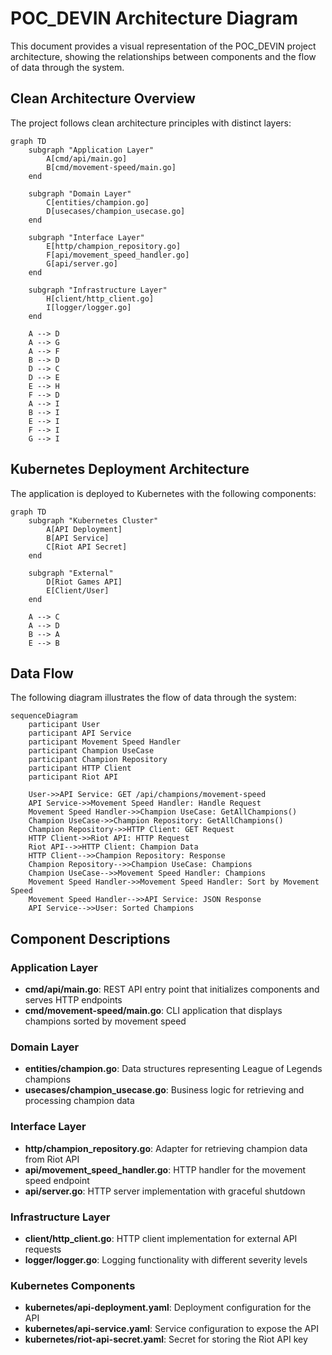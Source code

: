 # POC_DEVIN Architecture Diagram

This document provides a visual representation of the POC_DEVIN project architecture, showing the relationships between components and the flow of data through the system.

## Clean Architecture Overview

The project follows clean architecture principles with distinct layers:

```mermaid
graph TD
    subgraph "Application Layer"
        A[cmd/api/main.go]
        B[cmd/movement-speed/main.go]
    end
    
    subgraph "Domain Layer"
        C[entities/champion.go]
        D[usecases/champion_usecase.go]
    end
    
    subgraph "Interface Layer"
        E[http/champion_repository.go]
        F[api/movement_speed_handler.go]
        G[api/server.go]
    end
    
    subgraph "Infrastructure Layer"
        H[client/http_client.go]
        I[logger/logger.go]
    end
    
    A --> D
    A --> G
    A --> F
    B --> D
    D --> C
    D --> E
    E --> H
    F --> D
    A --> I
    B --> I
    E --> I
    F --> I
    G --> I
```

## Kubernetes Deployment Architecture

The application is deployed to Kubernetes with the following components:

```mermaid
graph TD
    subgraph "Kubernetes Cluster"
        A[API Deployment]
        B[API Service]
        C[Riot API Secret]
    end
    
    subgraph "External"
        D[Riot Games API]
        E[Client/User]
    end
    
    A --> C
    A --> D
    B --> A
    E --> B
```

## Data Flow

The following diagram illustrates the flow of data through the system:

```mermaid
sequenceDiagram
    participant User
    participant API Service
    participant Movement Speed Handler
    participant Champion UseCase
    participant Champion Repository
    participant HTTP Client
    participant Riot API
    
    User->>API Service: GET /api/champions/movement-speed
    API Service->>Movement Speed Handler: Handle Request
    Movement Speed Handler->>Champion UseCase: GetAllChampions()
    Champion UseCase->>Champion Repository: GetAllChampions()
    Champion Repository->>HTTP Client: GET Request
    HTTP Client->>Riot API: HTTP Request
    Riot API-->>HTTP Client: Champion Data
    HTTP Client-->>Champion Repository: Response
    Champion Repository-->>Champion UseCase: Champions
    Champion UseCase-->>Movement Speed Handler: Champions
    Movement Speed Handler->>Movement Speed Handler: Sort by Movement Speed
    Movement Speed Handler-->>API Service: JSON Response
    API Service-->>User: Sorted Champions
```

## Component Descriptions

### Application Layer
- **cmd/api/main.go**: REST API entry point that initializes components and serves HTTP endpoints
- **cmd/movement-speed/main.go**: CLI application that displays champions sorted by movement speed

### Domain Layer
- **entities/champion.go**: Data structures representing League of Legends champions
- **usecases/champion_usecase.go**: Business logic for retrieving and processing champion data

### Interface Layer
- **http/champion_repository.go**: Adapter for retrieving champion data from Riot API
- **api/movement_speed_handler.go**: HTTP handler for the movement speed endpoint
- **api/server.go**: HTTP server implementation with graceful shutdown

### Infrastructure Layer
- **client/http_client.go**: HTTP client implementation for external API requests
- **logger/logger.go**: Logging functionality with different severity levels

### Kubernetes Components
- **kubernetes/api-deployment.yaml**: Deployment configuration for the API
- **kubernetes/api-service.yaml**: Service configuration to expose the API
- **kubernetes/riot-api-secret.yaml**: Secret for storing the Riot API key
